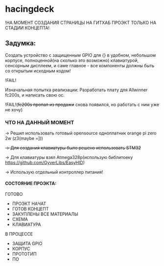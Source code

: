 # hacingdeck

!НА МОМЕНТ СОЗДАНИЯ СТРАНИЦЫ НА ГИТХАБ ПРОЭКТ ТОЛЬКО НА СТАДИИ КОНЦЕПТА!

## Задумка:

Создать устройство с защищенным GPIO для {} в удобном, небольшом корпусе, полноценной(на сколько это возможно) клавиатурой, сенсорным дисплеем, и саме главное - все компоненты должны быть со открытым исходным кодом!

!FAIL!

Изначальная попытка реализации:
Разработать плату для Allwinner fc200s, и написать свою ос.

!FAIL!(~~fc200s пропал из продажи~~ снова появился, но работать с ним уже не хочу)

### ЧТО НА ДАННЫЙ МОМЕНТ

-> Решил использовать готовый opensource одноплатник orange pi zero 2w (z3(maybe =]))

~~-> Для создания клавиатуры было решено использовать STM32~~

-> Для клавиатуры взял Atmega328p(использую библитоеку https://github.com/GyverLibs/EasyHID)

-> Использую отдельный контроллер питания!

#### СОСТОЯНИЕ ПРОЭКТА:

ГОТОВО
+ ПРОЭКТ НАЧАТ
+ ГОТОВ КОНЦЕПТ
+ ЗАКУПЛЕНЫ ВСЕ МАТЕРИАЛЫ
+ СХЕМА
+ КЛАВИАТУРА

В ПРОЦЕССЕ
- ЗАЩИТА GPIO
- КОРПУС
- ПРОТОТИП
- ПО
